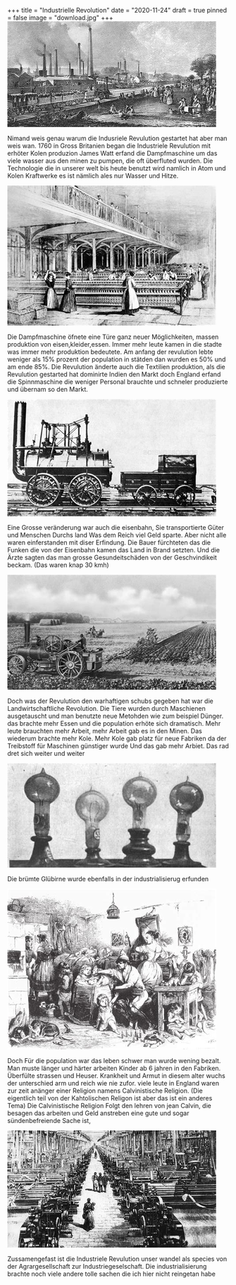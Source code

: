 +++
title = "Industrielle Revolution"
date = "2020-11-24"
draft = true
pinned = false
image = "download.jpg"
+++
![](download.jpg)

Nimand weis genau warum die Indusriele Revulution gestartet hat aber man weis wan. 1760 in Gross Britanien  began die Industriele Revulution mit erhöter Kolen produzion James Watt erfand die Dampfmaschine um das viele wasser aus den minen zu pumpen, die oft überfluted wurden. Die Technologie die in unserer welt bis heute benutzt wird namlich in Atom und Kolen Kraftwerke es ist nämlich ales nur Wasser und Hitze. 

![Eine Textilien Fabrick](download-11-.jpg)

Die Dampfmaschine öfnete eine Türe ganz neuer Möglichkeiten, massen produktion von eisen,kleider,essen. Immer mehr leute kamen in die stadte was immer mehr produktion bedeutete. Am anfang der revulution lebte weniger als 15% prozent der population in stätden dan wurden es 50% und am ende 85%. Die Revulution änderte auch die Textilien produktion, als die Revulution gestarted hat dominirte Indien den Markt doch England erfand die Spinnmaschine die weniger Personal brauchte und schneler produzierte und übernam so den Markt.

![Eine der ersten eisenbäne](download-61-.jpg)

Eine Grosse veränderung war auch die eisenbahn, Sie transportierte  Güter und Menschen Durchs land Was dem Reich viel Geld sparte. Aber nicht alle waren einferstanden mit diser Erfindung. Die Bauer fürchteten das die Funken die von der Eisenbahn kamen das Land in Brand setzten. Und die Ärzte sagten das man grosse Gesundeitschäden von der Geschvindikeit beckam. (Das waren knap 30 kmh) 

![Eine tüpische ersezung der Tiere (Dampf pflug)](download-1-.jpg)

Doch was der Revulution den warhaftigen schubs gegeben hat war die Landwirtschaftliche Revolution. Die Tiere wurden durch Maschienen ausgetauscht und man benutzte neue Metohden wie zum beispiel Dünger. das brachte mehr Essen und die population erhöte sich dramatisch. Mehr leute brauchten mehr Arbeit, mehr Arbeit gab es in den Minen. Das wiederum brachte mehr Kole. Mehr Kole gab platz für neue Fabriken da der Treibstoff für Maschinen günstiger wurde Und das gab mehr Arbiet. Das rad dret sich weiter und weiter 

![Erfindung der glübirne ](download-3-.jpg)

Die brümte Glübirne wurde ebenfalls in der industrialisierug erfunden 

![Ein Haushalt wärend der industrialisierung](download-2-.jpg)

Doch Für die population war das leben schwer man wurde wening bezalt. Man muste länger und härter arbeiten Kinder ab 6 jahren in den Fabriken. Überfülte strassen und Heuser. Krankheit und Armut in diesem alter wuchs der unterschied arm und reich wie nie zufor. viele leute in England waren zur zeit anänger einer Religion namens Calvinistische Religion. (Die eigentlich teil von der Kahtolischen Religon ist aber das ist ein anderes Tema)               Die Calvinistische Religion Folgt den lehren von jean Calvin, die besagen das arbeiten und Geld anstreben eine gute und sogar sündenbefreiende Sache ist,

![Eine der vielen massiven Fabriken](dowoad.jpg)

Zussamengefast ist die Industriele Revulution unser wandel als species von der Agrargesellschaft zur Industriegeselschaft. Die industrialisierung brachte noch viele andere tolle sachen die ich hier nicht reingetan habe